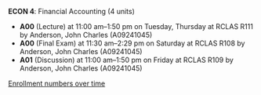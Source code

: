 **ECON 4**: Financial Accounting (4 units)

- **A00** (Lecture) at 11:00 am–1:50 pm on Tuesday, Thursday at RCLAS R111 by Anderson, John Charles (A09241045)
- **A00** (Final Exam) at 11:30 am–2:29 pm on Saturday at RCLAS R108 by Anderson, John Charles (A09241045)
- **A01** (Discussion) at 11:00 am–1:50 pm on Friday at RCLAS R109 by Anderson, John Charles (A09241045)

[Enrollment numbers over time](./ECON4.tsv)
